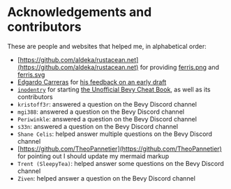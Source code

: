 # Acknowledgements and contributors

These are people and websites that helped me, in alphabetical order:

- [https://github.com/aldeka/rustacean.net](https://github.com/aldeka/rustacean.net) for providing [ferris.png](../assets/ferris.png) and [ferris.svg](../assets/ferris.svg)
- [Edgardo Carreras](https://github.com/donedgardo) for [his feedback on an early draft](https://github.com/richelbilderbeek/bevy_tdd_book/issues/8)
- [`inodentry`](https://github.com/inodentry) for starting [the Unofficial Bevy Cheat Book](https://github.com/bevy-cheatbook/bevy-cheatbook), as well as its contributors
- `kristoff3r`: answered a question on the Bevy Discord channel
- `mgi388`: answered a question on the Bevy Discord channel
- `Periwinkle`: answered a question on the Bevy Discord channel
- `s33n`: answered a question on the Bevy Discord channel
- `Shane Celis`: helped answer multiple questions on the Bevy Discord channel
- [https://github.com/TheoPannetier](https://github.com/TheoPannetier) for pointing out I should update my mermaid markup
- `Trent (SleepyTea)`: helped answer some questions on the Bevy Discord channel
- `Ziven`: helped answer a question on the Bevy Discord channel

